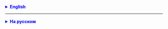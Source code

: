 <details style="margin-top: 16px">
  <summary style="cursor: pointer; color: blue;"><b>English</b></summary>



</details>

<hr>

<details style="margin-top: 16px">
  <summary style="cursor: pointer; color: blue;"><b>На русском</b></summary>

## Это дз переносится на следующий день

### Требования: 
- Для выполнения дз создайте отдельный класс с именем StringTasks и реализуйте статичные методы для каждой задачи.
- Создайте класс Application с методом public static void main(String[] args)
- Все методы класса StringTasks должны вызваться из класса Application

<details style="margin-top: 16px">
  <summary style="cursor: pointer"><b>Пример</b></summary>
Пример:

````java
public class Application {

    public static void main(String[] args) {
        System.out.println(StringTasks.countDigits("I am agent 007"));
        System.out.println(StringTasks.countUppercaseLetters("Hello World"));
        System.out.println(StringTasks.reverseWords("Hello World"));
    }
}


public class StringTasks {
    
    // Задача 1. Реализуйте метод, который подсчитает количество цифр в строке.
    public static int countDigits(String value){
        // code
    } 
    
    // other methods
}
````

</details>

### Задача 1. Реализуйте метод, который подсчитает количество цифр в строке.

**Пример 1:** Дана строка "I am agent 007", Результат: В строке 3 цифр(ы)

**Пример 2:** Дана строка "In 2022, I went to the sea twice", Результат: В строке 4 цифр(ы)

**Пример 3:** Дана строка "I was in Berlin 3 times in 2023, and in 2022 I was there twice", Результат: В строке 9 цифр(
ы)

- попробуйте разные подходы, с разбиением стоки в массив символов и с использованием charAt

### Задача 2. Реализуйте метод, который подсчитает количество только верхнего регистра в строке от A до Z.

**Пример 1:** Дана строка "Hello World", Результат: 2 букв(ы) верхнего регистра

**Пример 2:** Дана строка "In 2022, I went to the sea twice", Результат: 2 букв(ы) верхнего регистра

**Пример 3:** Дана строка "I was in Berlin 3 times in 2023, and in 2022 I was there twice", Результат: 3 букв(ы)
верхнего регистра


### Задача 3*. Реализуйте метод, который принимает строку и возвращает новую строку, в которой все слова перевернуты, но порядок слов остается прежним.

**Пример 1:** Дана строка "Hello World", Результат: "olleH dlroW"

**Пример 2:** Дана строка "Java Programming", Результат: "avaJ gnimmargorP"

**Пример 3:** Дана строка "Easy come easy go", Результат: "ysaE emoc ysae og"

</details>
